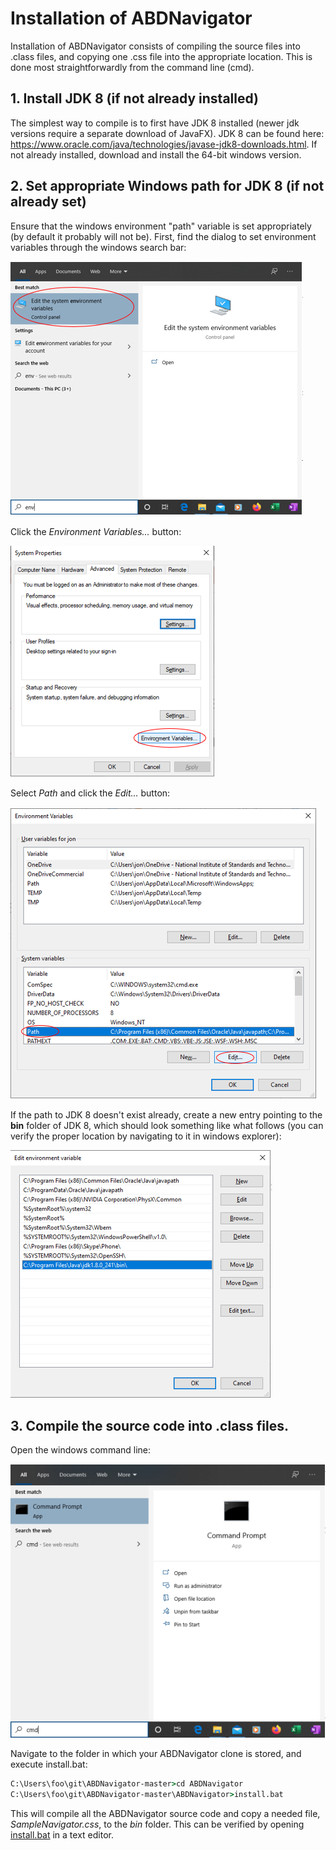 # Installation of ABDNavigator

Installation of ABDNavigator consists of compiling the source files into .class files, and copying one .css file into the appropriate location.  This is done most straightforwardly from the command line (cmd).

## 1. Install JDK 8 (if not already installed) 
The simplest way to compile is to first have JDK 8 installed (newer jdk versions require a separate download of JavaFX).  JDK 8 can be found here: https://www.oracle.com/java/technologies/javase-jdk8-downloads.html.  If not already installed, download and install the 64-bit windows version.

## 2. Set appropriate Windows path for JDK 8 (if not already set)
Ensure that the windows environment "path" variable is set appropriately (by default it probably will not be).  First, find the dialog to set environment variables through the windows search bar:

![Finding Environment](../images/env1.PNG)

Click the *Environment Variables...* button:

![Environment Variables](../images/env2.PNG)

Select *Path* and click the *Edit...* button:

![Path](../images/env3.PNG)

If the path to JDK 8 doesn't exist already, create a new entry pointing to the **bin** folder of JDK 8, which should look something like what follows (you can verify the proper location by navigating to it in windows explorer):

![Edit Path](../images/env4.PNG)


## 3. Compile the source code into .class files.
Open the windows command line:

![cmd](../images/cmd.PNG)

Navigate to the folder in which your ABDNavigator clone is stored, and execute install.bat:
```cmd
C:\Users\foo\git\ABDNavigator-master>cd ABDNavigator
C:\Users\foo\git\ABDNavigator-master\ABDNavigator>install.bat
```

This will compile all the ABDNavigator source code and copy a needed file, *SampleNavigator.css*, to the *bin* folder.  This can be verified by opening [install.bat](./install.bat) in a text editor.



